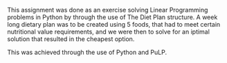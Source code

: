This assignment was done as an exercise solving Linear Programming problems in Python by through the use of The Diet Plan structure.
A week long dietary plan was to be created using 5 foods, that had to meet certain nutritional value requirements, and we were then
to solve for an iptimal solution that resulted in the cheapest option.

This was achieved through the use of Python and PuLP.
